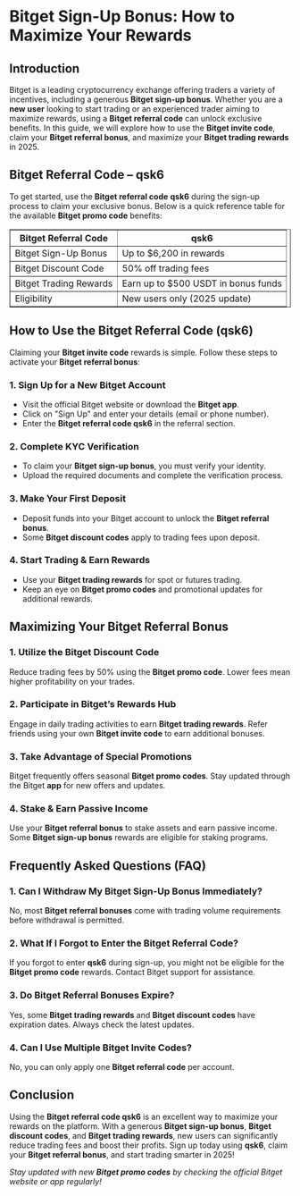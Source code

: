 <h1>Bitget Sign-Up Bonus: How to Maximize Your Rewards</h1>
<h2>Introduction</h2>
<p>Bitget is a leading cryptocurrency exchange offering traders a variety of incentives, including a generous <strong>Bitget sign-up bonus</strong>. Whether you are a <strong>new user</strong> looking to start trading or an experienced trader aiming to maximize rewards, using a <strong>Bitget referral code</strong> can unlock exclusive benefits. In this guide, we will explore how to use the <strong>Bitget invite code</strong>, claim your <strong>Bitget referral bonus</strong>, and maximize your <strong>Bitget trading rewards</strong> in 2025.</p>

<h2>Bitget Referral Code – qsk6</h2>
<p>To get started, use the <strong>Bitget referral code</strong> <strong>qsk6</strong> during the sign-up process to claim your exclusive bonus. Below is a quick reference table for the available <strong>Bitget promo code</strong> benefits:</p>

<table border="1">
    <tr>
        <th>Bitget Referral Code</th>
        <th>qsk6</th>
    </tr>
    <tr>
        <td>Bitget Sign-Up Bonus</td>
        <td>Up to $6,200 in rewards</td>
    </tr>
    <tr>
        <td>Bitget Discount Code</td>
        <td>50% off trading fees</td>
    </tr>
    <tr>
        <td>Bitget Trading Rewards</td>
        <td>Earn up to $500 USDT in bonus funds</td>
    </tr>
    <tr>
        <td>Eligibility</td>
        <td>New users only (2025 update)</td>
    </tr>
</table>

<h2>How to Use the Bitget Referral Code (qsk6)</h2>
<p>Claiming your <strong>Bitget invite code</strong> rewards is simple. Follow these steps to activate your <strong>Bitget referral bonus</strong>:</p>

<h3>1. Sign Up for a New Bitget Account</h3>
<ul>
    <li>Visit the official Bitget website or download the <strong>Bitget app</strong>.</li>
    <li>Click on "Sign Up" and enter your details (email or phone number).</li>
    <li>Enter the <strong>Bitget referral code qsk6</strong> in the referral section.</li>
</ul>

<h3>2. Complete KYC Verification</h3>
<ul>
    <li>To claim your <strong>Bitget sign-up bonus</strong>, you must verify your identity.</li>
    <li>Upload the required documents and complete the verification process.</li>
</ul>

<h3>3. Make Your First Deposit</h3>
<ul>
    <li>Deposit funds into your Bitget account to unlock the <strong>Bitget referral bonus</strong>.</li>
    <li>Some <strong>Bitget discount codes</strong> apply to trading fees upon deposit.</li>
</ul>

<h3>4. Start Trading & Earn Rewards</h3>
<ul>
    <li>Use your <strong>Bitget trading rewards</strong> for spot or futures trading.</li>
    <li>Keep an eye on <strong>Bitget promo codes</strong> and promotional updates for additional rewards.</li>
</ul>

<h2>Maximizing Your Bitget Referral Bonus</h2>
<h3>1. Utilize the Bitget Discount Code</h3>
<p>Reduce trading fees by 50% using the <strong>Bitget promo code</strong>. Lower fees mean higher profitability on your trades.</p>

<h3>2. Participate in Bitget’s Rewards Hub</h3>
<p>Engage in daily trading activities to earn <strong>Bitget trading rewards</strong>. Refer friends using your own <strong>Bitget invite code</strong> to earn additional bonuses.</p>

<h3>3. Take Advantage of Special Promotions</h3>
<p>Bitget frequently offers seasonal <strong>Bitget promo codes</strong>. Stay updated through the Bitget <strong>app</strong> for new offers and updates.</p>

<h3>4. Stake & Earn Passive Income</h3>
<p>Use your <strong>Bitget referral bonus</strong> to stake assets and earn passive income. Some <strong>Bitget sign-up bonus</strong> rewards are eligible for staking programs.</p>

<h2>Frequently Asked Questions (FAQ)</h2>
<h3>1. Can I Withdraw My Bitget Sign-Up Bonus Immediately?</h3>
<p>No, most <strong>Bitget referral bonuses</strong> come with trading volume requirements before withdrawal is permitted.</p>

<h3>2. What If I Forgot to Enter the Bitget Referral Code?</h3>
<p>If you forgot to enter <strong>qsk6</strong> during sign-up, you might not be eligible for the <strong>Bitget promo code</strong> rewards. Contact Bitget support for assistance.</p>

<h3>3. Do Bitget Referral Bonuses Expire?</h3>
<p>Yes, some <strong>Bitget trading rewards</strong> and <strong>Bitget discount codes</strong> have expiration dates. Always check the latest updates.</p>

<h3>4. Can I Use Multiple Bitget Invite Codes?</h3>
<p>No, you can only apply one <strong>Bitget referral code</strong> per account.</p>

<h2>Conclusion</h2>
<p>Using the <strong>Bitget referral code qsk6</strong> is an excellent way to maximize your rewards on the platform. With a generous <strong>Bitget sign-up bonus</strong>, <strong>Bitget discount codes</strong>, and <strong>Bitget trading rewards</strong>, new users can significantly reduce trading fees and boost their profits. Sign up today using <strong>qsk6</strong>, claim your <strong>Bitget referral bonus</strong>, and start trading smarter in 2025!</p>

<p><em>Stay updated with new <strong>Bitget promo codes</strong> by checking the official Bitget website or app regularly!</em></p>
